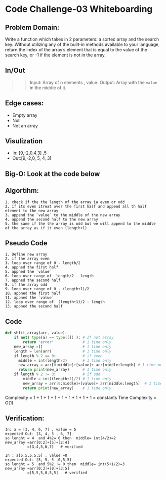# Code Challenge-03 Whiteboarding

## Problem Domain:

Write a function which takes in 2 parameters: a sorted array and the search key. Without utilizing any of the built-in methods available to your language, return the index of the array’s element that is equal to the value of the search key, or -1 if the element is not in the array.

## In/Out

> > Input: Array of n elements , value.
> > Output: Array with the `value` in the middle of it.

## Edge cases:

- Empty array
- Null
- Not an array

## Visulization

  - In: [9,-2,0,4,3] ,5
  - Out:[9,-2,0, 5, 4, 3]


## Big-O: Look at the code below


## Algortihm:
    1. check if the the length of the array ia even or odd 
    2. if its even itreat over the first half and append all th half element to the new array
    3. append the `value` to the middle of the new array
    4. append the second half to the new array
    5. the same if the the array is odd but we will append to the middle of the array as if it even (length+1)


## Pseudo Code

    1. Define new array
    2. if the array even 
    3. loop over range of 0 - length/2
    4. appned the first half
    5. appned the `value`
    6. loop over range of  length/2 - length
    7. appned the second half
    8. if the array odd 
    9. loop over range of 0 - (length+1)/2
    10. appned the first half
    11. appned the `value`
    12. loop over range of  (length+1)/2 - length
    13. appned the second half


## Code

```python
def shfit_array(arr, value):
    if not( type(a) == type([]) ): # If not array
        return 'error'             # 1 time only
    new_array =[]                  # 1 time only
    length = len(arr)              # 1 time only
    if length % 2 == 0:            # if even       
      middle = int(length/2)       # 1 time only
      new_array = arr[0:middle]+[value]+ arr[middle:length] # 1 time only
      return print(new_array)      # 1 time only 
    if length % 2 != 0:            # if odd
        middle = int((length+1)/2) # 1 time only
        new_array = arr[0:middle]+[value]+ arr[middle:length]  # 1 time only
        return print(new_array)    # 1 time only
```

Complexity = 1 + 1 + 1 + 1 + 1 + 1 + 1 + 1 + 1 = constants
Time Complexity = O(1)



## Verification:

```
In: a = [3, 4, 6, 7] , value = 5
expected Out: [3, 4, 5 , 6, 7]
so lenght = 4  and 4%2= 0 then  middle= int(4/2)=2
new_array =arr[0:2]+[5]+[2:4]
          =[3,4,5,6,7]   # verified 

In : a[5,5,5,5,5] , value =0
expected Out: [5, 5, 5 ,0,5,5]
so lenght = 5  and 5%2 != 0 then  middle= int(5+1/2)=3
new_array =arr[0:3]+[0]+[3:5]
          =[5,5,5,0,5,5]   # verified 
```